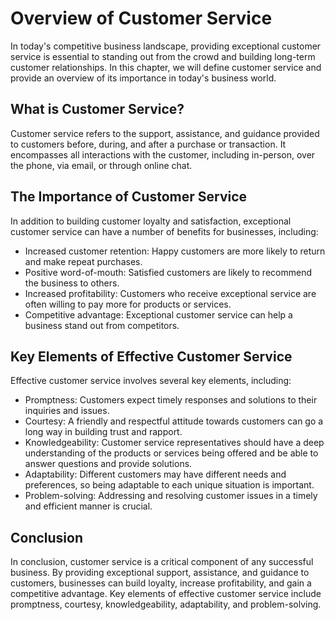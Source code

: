 Overview of Customer Service
==================================================================

In today's competitive business landscape, providing exceptional customer service is essential to standing out from the crowd and building long-term customer relationships. In this chapter, we will define customer service and provide an overview of its importance in today's business world.

What is Customer Service?
-------------------------

Customer service refers to the support, assistance, and guidance provided to customers before, during, and after a purchase or transaction. It encompasses all interactions with the customer, including in-person, over the phone, via email, or through online chat.

The Importance of Customer Service
----------------------------------

In addition to building customer loyalty and satisfaction, exceptional customer service can have a number of benefits for businesses, including:

* Increased customer retention: Happy customers are more likely to return and make repeat purchases.
* Positive word-of-mouth: Satisfied customers are likely to recommend the business to others.
* Increased profitability: Customers who receive exceptional service are often willing to pay more for products or services.
* Competitive advantage: Exceptional customer service can help a business stand out from competitors.

Key Elements of Effective Customer Service
------------------------------------------

Effective customer service involves several key elements, including:

* Promptness: Customers expect timely responses and solutions to their inquiries and issues.
* Courtesy: A friendly and respectful attitude towards customers can go a long way in building trust and rapport.
* Knowledgeability: Customer service representatives should have a deep understanding of the products or services being offered and be able to answer questions and provide solutions.
* Adaptability: Different customers may have different needs and preferences, so being adaptable to each unique situation is important.
* Problem-solving: Addressing and resolving customer issues in a timely and efficient manner is crucial.

Conclusion
----------

In conclusion, customer service is a critical component of any successful business. By providing exceptional support, assistance, and guidance to customers, businesses can build loyalty, increase profitability, and gain a competitive advantage. Key elements of effective customer service include promptness, courtesy, knowledgeability, adaptability, and problem-solving.
